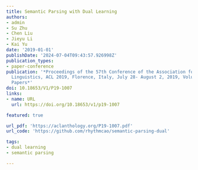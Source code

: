 ```yaml
---
title: Semantic Parsing with Dual Learning
authors:
- admin
- Su Zhu
- Chen Liu
- Jieyu Li
- Kai Yu
date: '2019-01-01'
publishDate: '2024-07-04T09:43:57.926998Z'
publication_types:
- paper-conference
publication: '*Proceedings of the 57th Conference of the Association for Computational
  Linguistics, ACL 2019, Florence, Italy, July 28- August 2, 2019, Volume 1: Long
  Papers*'
doi: 10.18653/V1/P19-1007
links:
- name: URL
  url: https://doi.org/10.18653/v1/p19-1007

featured: true

url_pdf: 'https://aclanthology.org/P19-1007.pdf'
url_code: 'https://github.com/rhythmcao/semantic-parsing-dual'

tags:
- dual learning
- semantic parsing

---
```

